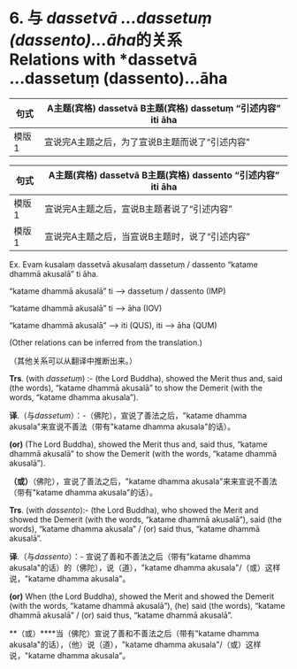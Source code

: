 # **6. 与** *dassetvā ...dassetuṃ (dassento)...āha*的关系<br>Relations with *dassetvā ...dassetuṃ (dassento)...āha

|句式|A主题(宾格) dassetvā B主题(宾格) dassetuṃ “引述内容” iti āha|
|-|-|
|模版1|宣说完A主题之后，为了宣说B主题而说了“引述内容”|

|句式|A主题(宾格) dassetvā B主题(宾格) dassento “引述内容” iti āha|
|-|-|
|模版1|宣说完A主题之后，宣说B主题者说了“引述内容”|
|模版1|宣说完A主题之后，当宣说B主题时，说了“引述内容”|

Ex. Evam kusalaṃ dassetvā akusalaṃ dassetuṃ / dassento “katame dhammā akusalā” ti āha. 

“katame dhammā akusalā” ti --> dassetuṃ / dassento (IMP) 

“katame dhammā akusalā” ti --> āha (IOV) 

“katame dhammā akusalā” --> iti (QUS), iti --> āha (QUM) 

 (Other relations can be inferred from the translation.) 

 （其他关系可以从翻译中推断出来。）

  **Trs**. (with *dassetuṃ*) :- (the Lord Buddha), showed the Merit thus and, said (the words), “katame dhammā akusalā” to show the Demerit (with the words, “katame dhamma akusala”). 

**译**.（与*dassetum*）：-（佛陀），宣说了善法之后，"katame dhamma akusala"来宣说不善法（带有"katame dhamma akusala"的话）。

 **(or)** (The Lord Buddha), showed the Merit thus and, said thus, “katame dhammā 
akusalā” to show the Demerit (with the words, “katame dhammā akusalā”). 

**（或）**（佛陀），宣说了善法之后，"katame dhamma akusala"来来宣说不善法（带有"katame dhamma akusala"的话）。

 **Trs**. (with *dassento*):- (the Lord Buddha), who showed the Merit and showed the 
Demerit (with the words, “katame dhammā akusalā”), said (the words), “katame 
dhamma akusala” / (or) said thus, “katame dhammā akusalā”. 

**译**.（与*dassento*）：- 宣说了善和不善法之后（带有"katame dhamma akusala"的话）的（佛陀），说（道），"katame dhamma akusala"/（或）这样说，"katame dhamma akusala"。

 **(or)** When (the Lord Buddha), showed the Merit and showed the Demerit (with 
the words, “katame dhammā akusalā”), (he) said (the words), “katame dhammā 
akusalā” / (or) said thus, “katame dhammā akusalā”. 

**（或）****当（佛陀）宣说了善和不善法之后（带有"katame dhamma akusala"的话），（他）说（道），"katame dhamma akusala"/（或）这样说，"katame dhamma akusala"。

